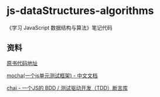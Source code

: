 # js-dataStructures-algorithms
《学习 JavaScript 数据结构与算法》笔记代码

## 资料

[原书代码地址](https://github.com/PacktPublishing/Learning-JavaScript-Data-Structures-and-Algorithms-Third-Edition/tree/master/LearningJavaScriptDataStructuresandAlgorithmsThirdEdition_Code)

[mocha(一个js单元测试框架) - 中文文档](https://mochajs.cn/)

[chai - 一个JS的 BDD / 测试驱动开发（TDD）断言库](https://www.npmjs.com/package/chai)
